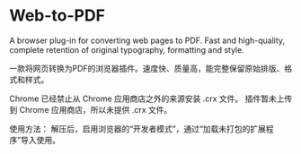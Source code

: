 # Web-to-PDF
A browser plug-in for converting web pages to PDF. Fast and high-quality, complete retention of original typography, formatting and style.

一款将网页转换为PDF的浏览器插件。速度快、质量高，能完整保留原始排版、格式和样式。


Chrome 已经禁止从 Chrome 应用商店之外的来源安装 .crx 文件。
插件暂未上传到 Chrome 应用商店，所以未提供 .crx 文件。

使用方法：
解压后，启用浏览器的“开发者模式”，通过“加载未打包的扩展程序”导入使用。

